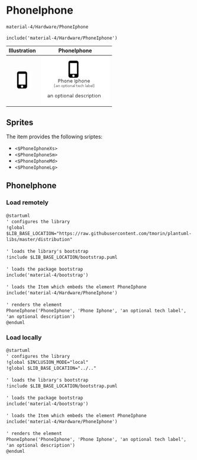 # PhoneIphone


```text
material-4/Hardware/PhoneIphone
```

```text
include('material-4/Hardware/PhoneIphone')
```



| Illustration | PhoneIphone |
| :---: | :---: |
| ![illustration for Illustration](../../material-4/Hardware/PhoneIphone.png) | ![illustration for PhoneIphone](../../material-4/Hardware/PhoneIphone.Local.png) |



## Sprites
The item provides the following sriptes:

- `<$PhoneIphoneXs>`
- `<$PhoneIphoneSm>`
- `<$PhoneIphoneMd>`
- `<$PhoneIphoneLg>`





## PhoneIphone

### Load remotely
```plantuml
@startuml
' configures the library
!global $LIB_BASE_LOCATION="https://raw.githubusercontent.com/tmorin/plantuml-libs/master/distribution"

' loads the library's bootstrap
!include $LIB_BASE_LOCATION/bootstrap.puml

' loads the package bootstrap
include('material-4/bootstrap')

' loads the Item which embeds the element PhoneIphone
include('material-4/Hardware/PhoneIphone')

' renders the element
PhoneIphone('PhoneIphone', 'Phone Iphone', 'an optional tech label', 'an optional description')
@enduml
```

### Load locally
```plantuml
@startuml
' configures the library
!global $INCLUSION_MODE="local"
!global $LIB_BASE_LOCATION="../.."

' loads the library's bootstrap
!include $LIB_BASE_LOCATION/bootstrap.puml

' loads the package bootstrap
include('material-4/bootstrap')

' loads the Item which embeds the element PhoneIphone
include('material-4/Hardware/PhoneIphone')

' renders the element
PhoneIphone('PhoneIphone', 'Phone Iphone', 'an optional tech label', 'an optional description')
@enduml
```

